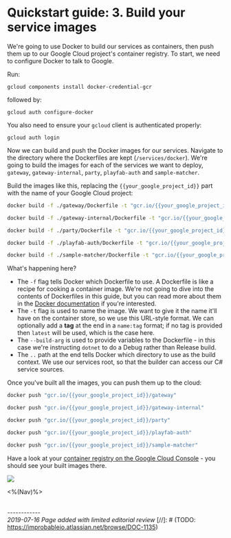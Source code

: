 # Quickstart guide: 3. Build your service images

We're going to use Docker to build our services as containers, then push them up to our Google Cloud project's container registry. To start, we need to configure Docker to talk to Google. 

Run:

```
gcloud components install docker-credential-gcr
```

followed by:

```
gcloud auth configure-docker
```

You also need to ensure your `gcloud` client is authenticated properly:

```
gcloud auth login
```

Now we can build and push the Docker images for our services. Navigate to the directory where the Dockerfiles are kept (`/services/docker`). We're going to build the images for each of the services we want to deploy, `gateway`, `gateway-internal`, `party`, `playfab-auth` and `sample-matcher`.

Build the images like this, replacing the `{{your_google_project_id}}` part with the name of your Google Cloud project:

```bash
docker build -f ./gateway/Dockerfile -t "gcr.io/{{your_google_project_id}}/gateway" --build-arg CONFIG=Debug ..

docker build -f ./gateway-internal/Dockerfile -t "gcr.io/{{your_google_project_id}}/gateway-internal" --build-arg CONFIG=Debug ..

docker build -f ./party/Dockerfile -t "gcr.io/{{your_google_project_id}}/party" --build-arg CONFIG=Debug ..

docker build -f ./playfab-auth/Dockerfile -t "gcr.io/{{your_google_project_id}}/playfab-auth" --build-arg CONFIG=Debug ..

docker build -f ./sample-matcher/Dockerfile -t "gcr.io/{{your_google_project_id}}/sample-matcher" --build-arg CONFIG=Debug ..
```

What's happening here?

- The `-f` flag tells Docker which Dockerfile to use. A Dockerfile is like a recipe for cooking a container image. We're not going to dive into the contents of Dockerfiles in this guide, but you can read more about them in the [Docker documentation](https://docs.docker.com/engine/reference/builder/) if you're interested.
- The `-t` flag is used to name the image. We want to give it the name it'll have on the container store, so we use this URL-style format. We can optionally add a **tag** at the end in a `name:tag` format; if no tag is provided then `latest` will be used, which is the case here.
- The `--build-arg` is used to provide variables to the Dockerfile - in this case we're instructing `dotnet` to do a Debug rather than Release build.
- The `..` path at the end tells Docker which directory to use as the build context. We use our services root, so that the builder can access our C# service sources.

Once you've built all the images, you can push them up to the cloud:

```bash
docker push "gcr.io/{{your_google_project_id}}/gateway"

docker push "gcr.io/{{your_google_project_id}}/gateway-internal"

docker push "gcr.io/{{your_google_project_id}}/party"

docker push "gcr.io/{{your_google_project_id}}/playfab-auth"

docker push "gcr.io/{{your_google_project_id}}/sample-matcher"
```

Have a look at your [container registry on the Google Cloud Console](https://console.cloud.google.com/gcr) - you should see your built images there.

![]({{assetRoot}}img/quickstart/gcr.png)

<%(Nav)%>

<br/>------------<br/>
_2019-07-16 Page added with limited editorial review_
[//]: # (TODO: https://improbableio.atlassian.net/browse/DOC-1135)
